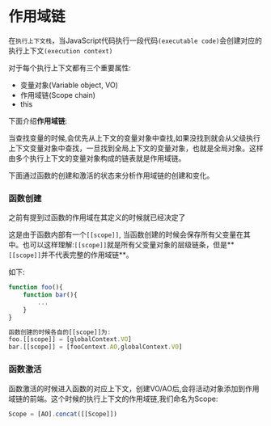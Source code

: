 

# 作用域链

在`执行上下文栈`，当JavaScript代码执行一段代码`(executable code)`会创建对应的执行上下文`(execution context)`

对于每个执行上下文都有三个重要属性:

* 变量对象(Variable object, VO)
* 作用域链(Scope chain)
* this



下面介绍**作用域链**:

当查找变量的时候,会优先从上下文的变量对象中查找,如果没找到就会从父级执行上下文变量对象中查找，一旦找到全局上下文的变量对象，也就是全局对象。这样由多个执行上下文的变量对象构成的链表就是作用域链。



下面通过函数的创建和激活的状态来分析作用域链的创建和变化。



### 函数创建

之前有提到过函数的作用域在其定义的时候就已经决定了

这是由于函数内部有一个`[[scope]]`, 当函数创建的时候会保存所有父变量在其中。也可以这样理解:`[[scope]]`就是所有父变量对象的层级链条，但是**`[[scope]]`并不代表完整的作用域链**。

如下:

```javascript
function foo(){
    function bar(){
        ...
    }
}

函数创建的时候各自的[[scope]]为:
foo.[[scope]] = [globalContext.VO]
bar.[[scope]] = [fooContext.AO,globalContext.VO]
```

### 函数激活

函数激活的时候进入函数的对应上下文，创建VO/AO后,会将活动对象添加到作用域链的前端。这个时候的执行上下文的作用域链,我们命名为Scope:

```javascript
Scope = [AO].concat([[Scope]])
```

